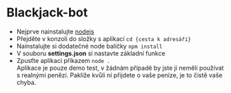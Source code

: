 # Blackjack-bot
- Nejprve nainstalujte [nodejs](https://nodejs.org/en/download/) <br>
- Přejděte v konzoli do složky s aplikací ``` cd {cesta k adresáři} ```<br>
- Nainstalujte si dodatečné node balíčky ``` npm install ```
- V souboru <b>settings.json</b> si nastavte základní funkce
- Zpusťte aplikaci příkazem ```node .```<br>
Aplikace je pouze demo test, v žádnám případě by jste jí neměli používat s realnými penězi. Pakliže kvůli ní přijdete o vaše peníze, je to čistě vaše chyba.
